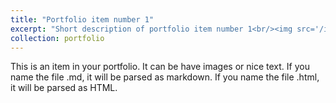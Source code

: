 ```yaml
---
title: "Portfolio item number 1"
excerpt: "Short description of portfolio item number 1<br/><img src='/images/P.png'>"
collection: portfolio
---
```


This is an item in your portfolio. It can be have images or nice text. If you name the file .md, it will be parsed as markdown. If you name the file .html, it will be parsed as HTML. 
